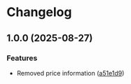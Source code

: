 # Changelog

## 1.0.0 (2025-08-27)


### Features

* Removed price information ([a51e1d9](https://github.com/teklifo/teklifo/commit/a51e1d949180b6ac099e91365021f56a6a4f72aa))
